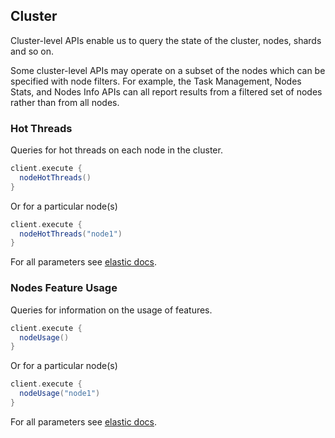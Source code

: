 ## Cluster

Cluster-level APIs enable us to query the state of the cluster, nodes, shards and so on.

Some cluster-level APIs may operate on a subset of the nodes which can be specified with node filters. For example, the Task Management, Nodes Stats, and Nodes Info APIs can all report results from a filtered set of nodes rather than from all nodes.


### Hot Threads

Queries for hot threads on each node in the cluster.

```scala
client.execute {
  nodeHotThreads()
}
```

Or for a particular node(s)

```scala
client.execute {
  nodeHotThreads("node1")
}
```

For all parameters see [elastic docs](https://www.elastic.co/guide/en/elasticsearch/reference/7.8/cluster-nodes-hot-threads.html#cluster-nodes-hot-threads).


### Nodes Feature Usage

Queries for information on the usage of features.

```scala
client.execute {
  nodeUsage()
}
```

Or for a particular node(s)

```scala
client.execute {
  nodeUsage("node1")
}
```

For all parameters see [elastic docs](https://www.elastic.co/guide/en/elasticsearch/reference/7.8/cluster-nodes-usage.html).

